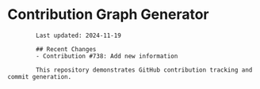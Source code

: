 # Contribution Graph Generator
            
            Last updated: 2024-11-19
            
            ## Recent Changes
            - Contribution #738: Add new information
            
            This repository demonstrates GitHub contribution tracking and commit generation.
        